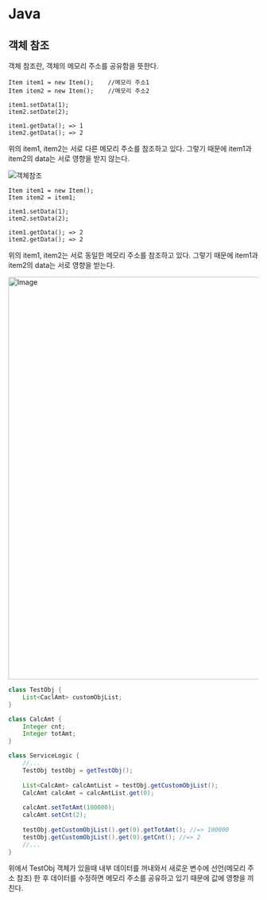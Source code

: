 # Java

## 객체 참조
객체 참조란, 객체의 메모리 주소를 공유함을 뜻한다.
```
Item item1 = new Item();    //메모리 주소1
Item item2 = new Item();    //메모리 주소2

item1.setData(1);
item2.setDate(2);

item1.getData(); => 1
item2.getData(); => 2
```
위의 item1, item2는 서로 다른 메모리 주소를 참조하고 있다. 그렇기 때문에 item1과 item2의 data는 서로 영향을 받지 않는다.

![객체참조](https://github.com/user-attachments/assets/4a035c12-bc4d-4310-9620-94af7a6cd627)

```
Item item1 = new Item();
Item item2 = item1;

item1.setData(1);
item2.setData(2);

item1.getData(); => 2
item2.getData(); => 2
```
위의 item1, item2는 서로 동일한 메모리 주소를 참조하고 있다. 그렇기 때문에 item1과 item2의 data는 서로 영향을 받는다.

<img width="808" alt="Image" src="https://github.com/user-attachments/assets/f0b00b8b-2c49-48e5-ae38-33d60b2f0d1c" />

```java
class TestObj {
    List<CaclAmt> customObjList;
}

class CalcAmt {
    Integer cnt;
    Integer totAmt;
}

class ServiceLogic {
    //...
    TestObj testObj = getTestObj();
    
    List<CalcAmt> calcAmtList = testObj.getCustomObjList(); 
    CalcAmt calcAmt = calcAmtList.get(0);
    
    calcAmt.setTotAmt(100000);
    calcAmt.setCnt(2);
    
    testObj.getCustomObjList().get(0).getTotAmt(); //=> 100000
    testObj.getCustomObjList().get(0).getCnt(); //=> 2
    //...
}
```
위에서 TestObj 객체가 있을때 내부 데이터를 꺼내와서 새로운 변수에 선언(메모리 주소 참조) 한 후 데이터를 수정하면 메모리 주소를 공유하고 있기 때문에 값에 영향을 끼친다.